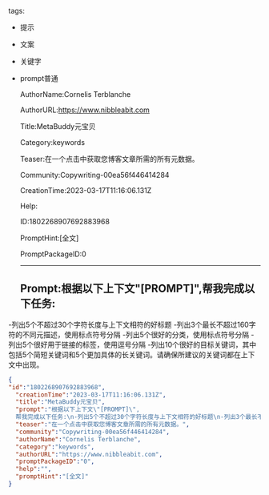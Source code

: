  tags: 
- 提示
- 文案
- 关键字
- prompt普通

  AuthorName:Cornelis Terblanche

  AuthorURL:https://www.nibbleabit.com

  Title:MetaBuddy元宝贝

  Category:keywords

  Teaser:在一个点击中获取您博客文章所需的所有元数据。

  Community:Copywriting-00ea56f446414284

  CreationTime:2023-03-17T11:16:06.131Z

  Help:

  ID:1802268907692883968

  PromptHint:[全文]

  PromptPackageID:0

  ---

  ## Prompt:根据以下上下文"[PROMPT]",帮我完成以下任务:
-列出5个不超过30个字符长度与上下文相符的好标题
-列出3个最长不超过160字符的不同元描述，使用标点符号分隔
-列出5个很好的分类，使用标点符号分隔
-列出5个很好用于链接的标签，使用逗号分隔
-列出10个很好的目标关键词，其中包括5个简短关键词和5个更加具体的长关键词。请确保所建议的关键词都在上下文中出现。

  ```json
  {
  "id":"1802268907692883968",
    "creationTime":"2023-03-17T11:16:06.131Z",
    "title":"MetaBuddy元宝贝",
    "prompt":"根据以下上下文\"[PROMPT]\",
    帮我完成以下任务:\n-列出5个不超过30个字符长度与上下文相符的好标题\n-列出3个最长不超过160字符的不同元描述，使用标点符号分隔\n-列出5个很好的分类，使用标点符号分隔\n-列出5个很好用于链接的标签，使用逗号分隔\n-列出10个很好的目标关键词，其中包括5个简短关键词和5个更加具体的长关键词。请确保所建议的关键词都在上下文中出现。",
    "teaser":"在一个点击中获取您博客文章所需的所有元数据。",
    "community":"Copywriting-00ea56f446414284",
    "authorName":"Cornelis Terblanche",
    "category":"keywords",
    "authorURL":"https://www.nibbleabit.com",
    "promptPackageID":"0",
    "help":"",
    "promptHint":"[全文]"
  }
  ```
